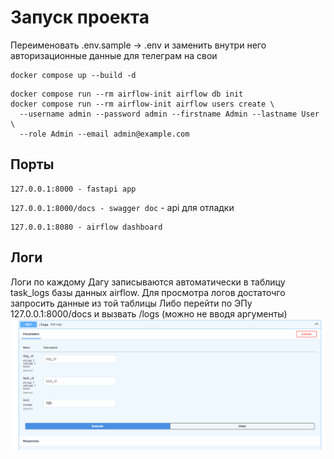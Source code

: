 # Запуск проекта

Переименовать .env.sample -> .env и заменить внутри него авторизационные данные для телеграм на свои

```
docker compose up --build -d
```

```
docker compose run --rm airflow-init airflow db init
docker compose run --rm airflow-init airflow users create \
  --username admin --password admin --firstname Admin --lastname User \
  --role Admin --email admin@example.com
```

## Порты

```
127.0.0.1:8000 - fastapi app
```

`127.0.0.1:8000/docs - swagger doc` - api для отладки

```
127.0.0.1:8080 - airflow dashboard
```



## Логи

Логи по каждому Дагу записываются автоматически в таблицу task_logs базы данных airflow. Для просмотра логов достаточго запросить данные из той таблицы
Либо перейти по ЭПу 127.0.0.1:8000/docs и вызвать /logs (можно не вводя аргументы)
![1761722783186](images/README/1761722783186.png)
